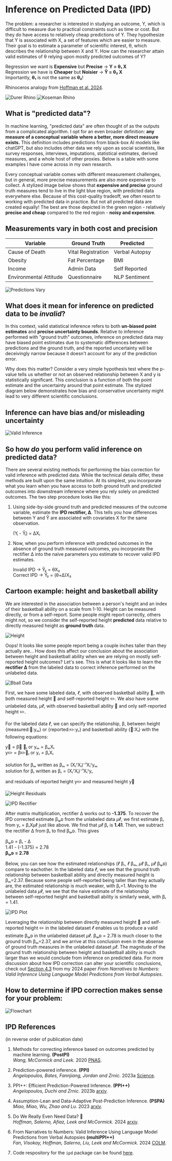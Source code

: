 # Inference on Predicted Data (IPD)

The problem: a researcher is interested in studying an outcome, Y, which is difficult to measure due to practical constraints such as time or cost. But they do have access to relatively cheap predictions of Y. They hypothesize that Y is associated with X, a set of features which are easier to measure. Their goal is to estimate a parameter of scientific interest, θ, which describes the relationship between X and Y. How can the researcher attain valid estimates of θ relying upon mostly predicted outcomes of Y?

Regression we want is **Expensive** but **Precise** → **Y = θ₁ X**  
Regression we have is **Cheaper** but **Noisier** → **Ŷ = θ₂ X**  
Importantly, **θ₁** is not the same as **θ₂**!

Rhinoceros analogy from [Hoffman et al. 2024](https://arxiv.org/abs/2401.08702).

![Durer Rhino](/assets/img/durer_rhino.png)
![Koseman Rhino](/assets/img/koseman_rhino.png)

## What is "predicted data"?

In machine learning, "predicted data" are often thought of as the outputs from a complicated algorithm. I opt for an even broader definition: **any measure of a conceptual variable where a better, more direct measure exists.** This definition includes predictions from black-box AI models like chatGPT, but also includes other data we rely upon as social scientists, like survey responses, interviews, imputations, statistical estimates, derived measures, and a whole host of other proxies. Below is a table with some examples I have come across in my own research.

Every conceptual variable comes with different measurement challenges, but in general, more precise measurements are also more expensive to collect. A stylized image below shows that **expensive and precise** ground truth measures tend to live in the light blue region, with predicted data everywhere else. Because of this cost-quality tradeoff, we often resort to working with predicted data in practice. But not all predicted data are created equally! The best are those depicted in the green region - relatively **precise and cheap** compared to the red region - **noisy and expensive**.

## Measurements vary in both cost and precision

| Variable | Ground Truth | Predicted |
|----------|-------------|-----------|
| Cause of Death | Vital Registration | Verbal Autopsy |
| Obesity | Fat Percentage | BMI |
| Income | Admin Data | Self Reported |
| Environmental Attitude | Questionnaire | NLP Sentiment |

![Predictions Vary](../img/predictions_vary.png)

## What does it mean for inference on predicted data to be *invalid*?

In this context, valid statistical inference refers to both **un-biased point estimates** and **precise uncertainty bounds**. Relative to inference performed with "ground truth" outcomes, inference on predicted data may have biased point estimates due to systematic differences between predictions and the ground truth, and the reported uncertainty will be deceivingly narrow because it doesn't account for any of the prediction error.

Why does this matter? Consider a very simple hypothesis test where the p-value tells us whether or not an observed relationship between X and y is statistically significant. This conclusion is a function of both the point estimate and the uncertainty around that point estimate. The stylized diagram below demonstrates how bias and conservative uncertainty might lead to very different scientific conclusions.

## Inference can have bias and/or misleading uncertainty

![Valid Inference](../img/valid_inference.png)

## So how *do* you perform valid inference on predicted data?

There are several existing methods for performing the bias correction for valid inference with predicted data. While the technical details differ, these methods are built upon the same intuition. At its simplest, you incorporate what you learn when you have access to both ground truth and predicted outcomes into downstream inference where you rely solely on predicted outcomes. The two step procedure looks like this:

1. Using side-by-side ground truth and predicted measures of the outcome variable, estimate the **IPD rectifier, Δ**. This tells you how differences between Y and Ŷ are associated with covariates X for the same observation.
   
   (Yᵢ - Ŷᵢ) = ΔXᵢ

2. Now, when you perform inference with predicted outcomes in the absence of ground truth measured outcomes, you incorporate the rectifier Δ into the naive parameters you estimate to recover valid IPD estimates.
   
   Invalid IPD → Ŷ₂ = θX₂  
   Correct IPD → Ŷ₂ = (θ+Δ)X₂

## Cartoon example: height and basketball ability

We are interested in the association between a person's height and an index of their basketball ability on a scale from 1-10. Height can be measured directly, or from a self-report. Some people might report correctly, others might not, so we consider the self-reported height **predicted** data relative to directly measured height as **ground truth** data.

![Height](../img/height.png)

Oops! It looks like some people report being a couple inches taller than they actually are... How does this affect our conclusion about the association between height and basketball ability when we are relying on mostly self-reported height outcomes? Let's see. This is what it looks like to learn the **rectifier Δ** from the labeled data to correct inference performed on the unlabeled data.

![Bball Data](../img/bball_data.png)

First, we have some labeled data, *ℓ*, with observed basketball ability 🏀, with both measured height 📏 and self-reported height ✏️. We also have some unlabeled data, *μℓ*, with observed basketball ability 🏀 and only self-reported height ✏️.

For the labeled data *ℓ*, we can specify the relationship, β, between height {measured:📏:yₘ} or {reported:✏️:yᵣ} and basketball ability {🏀:Xₗ} with the following equations:

y📏 = β📏 🏀ₗ or yₘ = βₘXₗ  
y✏️ = β✏️🏀ₗ or yᵣ = βᵣXₗ

solution for βₘ written as βₘ = (XₗᵀXₗ)⁻¹Xₗᵀyₘ  
solution for βᵣ written as βᵣ = (XₗᵀXₗ)⁻¹Xₗᵀyᵣ

and residuals of reported height y✏️ and measured height y📏

![Height Residuals](../img/height_residuals.png)

![IPD Rectifier](../img/ipd_rectifier.png)

After matrix multiplication, rectifier Δ works out to **-1.375**. To recover the IPD corrected estimate βᵢₚᴅ from the unlabeled data *μℓ*, we first estimate βᵣ from yᵣ = βᵣXμℓ just like above. We find that *μℓ* βᵣ is **1.41**. Then, we subtract the rectifier Δ from βᵣ to find βᵢₚᴅ. This gives

βᵢₚᴅ = βᵣ - Δ  
1.41 - (-1.375) = 2.78  
**βᵢₚᴅ = 2.78**

Below, you can see how the estimated relationships (*ℓ* βᵣ, *ℓ* βₘ, *μℓ* βᵣ, *μℓ* βᵢₚᴅ) compare to eachother. In the labeled data *ℓ*, we see that the ground truth relationship between basketball ability and directly measured height is βₘ=2.37. Because some people self-reported being taller than they actually are, the estimated relationship is much weaker, with βᵣ=1. Moving to the unlabeled data *μℓ*, we see that the naive estimate of the relationship between self-reported height and basketball ability is similarly weak, with βᵣ = 1.41.

![IPD Plot](../img/ipd_plot.png)

Leveraging the relationship between directly measured height 📏 and self-reported height ✏️ in the labeled dataset *ℓ* enables us to produce a valid estimate βᵢₚᴅ in the unlabeled dataset *μℓ*. βᵢₚᴅ = 2.78 is much closer to the ground truth βₘ=2.37, and we arrive at this conclusion even in the absense of ground truth measures in the unlabeled dataset *μℓ*. The magnitude of the ground truth relationship between height and basketball ability is much larger than we would conclude from inference on predicted data. For more discussion about how IPD correction can alter your scientific conclusions, check out [Section 4.3](https://openreview.net/forum?id=QbCHlIqbDJ#discussion) from my 2024 paper *From Narratives to Numbers: Valid Inference Using Language Model Predictions from Verbal Autopsies*.

## How to determine if IPD correction makes sense for your problem:

![Flowchart](../img/flowchart.png)

## IPD References
(in reverse order of publication date)

1. Methods for correcting inference based on outcomes predicted by machine learning. **(PostPI)**  
   *Wang, McCormick and Leek.* 2020 [PNAS](https://www.pnas.org/doi/suppl/10.1073/pnas.2001238117).

2. Prediction-powered inference. **(PPI)**  
   *Angelopoulos, Bates, Fannjiang, Jordan and Zrnic.* 2023a [Science](https://www.science.org/doi/10.1126/science.adi6000).

3. PPI++: Efficient Prediction-Powered Inference. **(PPI++)**  
   *Angelopoulos, Duchi and Zrnic.* 2023b [arxiv](https://arxiv.org/abs/2311.01453).

4. Assumption-Lean and Data-Adaptive Post-Prediction Inference. **(PSPA)**  
   *Miao, Miao, Wu, Zhao and Lu.* 2023 [arxiv](https://arxiv.org/abs/2311.14220).

5. Do We Really Even Need Data? 🦏  
   *Hoffman, Salerno, Afiaz, Leek and McCormick.* 2024 [arxiv](https://arxiv.org/abs/2401.08702).

6. From Narratives to Numbers: Valid Inference Using Language Model Predictions from Verbal Autopsies **(multiPPI++)**  
   *Fan, Visokay, Hoffman, Salerno, Liu, Leek and McCormick.* 2024 [COLM](https://openreview.net/forum?id=QbCHlIqbDJ#discussion).

7. Code respository for the `ipd` package can be found [here](https://github.com/ipd-tools/ipd).